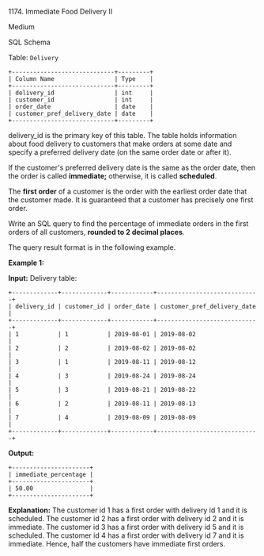 1174\. Immediate Food Delivery II

Medium

SQL Schema

Table: `Delivery`

    +-----------------------------+---------+ 
    | Column Name                 | Type    | 
    +-----------------------------+---------+ 
    | delivery_id                 | int     | 
    | customer_id                 | int     | 
    | order_date                  | date    | 
    | customer_pref_delivery_date | date    | 
    +-----------------------------+---------+ 
    
delivery_id is the primary key of this table. The table holds information about food delivery to customers that make orders at some date and specify a preferred delivery date (on the same order date or after it).

If the customer's preferred delivery date is the same as the order date, then the order is called **immediate;** otherwise, it is called **scheduled**.

The **first order** of a customer is the order with the earliest order date that the customer made. It is guaranteed that a customer has precisely one first order.

Write an SQL query to find the percentage of immediate orders in the first orders of all customers, **rounded to 2 decimal places**.

The query result format is in the following example.

**Example 1:**

**Input:** Delivery table:

    +-------------+-------------+------------+-----------------------------+ 
    | delivery_id | customer_id | order_date | customer_pref_delivery_date | 
    +-------------+-------------+------------+-----------------------------+ 
    | 1           | 1           | 2019-08-01 | 2019-08-02                  | 
    | 2           | 2           | 2019-08-02 | 2019-08-02                  | 
    | 3           | 1           | 2019-08-11 | 2019-08-12                  | 
    | 4           | 3           | 2019-08-24 | 2019-08-24                  | 
    | 5           | 3           | 2019-08-21 | 2019-08-22                  | 
    | 6           | 2           | 2019-08-11 | 2019-08-13                  | 
    | 7           | 4           | 2019-08-09 | 2019-08-09                  | 
    +-------------+-------------+------------+-----------------------------+

**Output:** 

    +----------------------+ 
    | immediate_percentage | 
    +----------------------+ 
    | 50.00                | 
    +----------------------+

**Explanation:** The customer id 1 has a first order with delivery id 1 and it is scheduled. The customer id 2 has a first order with delivery id 2 and it is immediate. The customer id 3 has a first order with delivery id 5 and it is scheduled. The customer id 4 has a first order with delivery id 7 and it is immediate. Hence, half the customers have immediate first orders. 